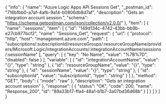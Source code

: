 {
  "info": {
    "name": "Azure Logic Apps API Sessions Get",
    "_postman_id": "716bfbb0-a7af-4afb-9a14-b0806db8d7af",
    "description": "Gets an integration account session.",
    "schema": "https://schema.getpostman.com/json/collection/v2.0.0/"
  },
  "item": [
    {
      "name": "sessions",
      "item": [
        {
          "id": "149d134c-4742-43bb-bb9b-e27cb977bcf2",
          "name": "Sessions_Get",
          "request": {
            "url": {
              "protocol": "http",
              "host": "management.azure.com",
              "path": [
                "subscriptions/:subscriptionId/resourceGroups/:resourceGroupName/providers/Microsoft.Logic/integrationAccounts/:integrationAccountName/sessions/:sessionName"
              ],
              "query": [
                {
                  "key": "No Name",
                  "value": "%7B%7D",
                  "disabled": false
                }
              ],
              "variable": [
                {
                  "id": "integrationAccountName",
                  "value": "{}",
                  "type": "string"
                },
                {
                  "id": "resourceGroupName",
                  "value": "{}",
                  "type": "string"
                },
                {
                  "id": "sessionName",
                  "value": "{}",
                  "type": "string"
                },
                {
                  "id": "subscriptionId",
                  "value": "subscriptionId",
                  "type": "string"
                }
              ]
            },
            "method": "GET",
            "body": {
              "mode": "raw"
            },
            "description": "Gets an integration account session"
          },
          "response": [
            {
              "status": "OK",
              "code": 200,
              "name": "Response_200",
              "id": "89a33b17-ffa4-48a1-b1b7-3a07bd36d68b"
            }
          ]
        }
      ]
    }
  ]
}